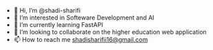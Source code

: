 - 👋 Hi, I’m @shadi-sharifi
- 👀 I’m interested in Softeware Development and AI
- 🌱 I’m currently learning FastAPI
- 💞️ I’m looking to collaborate on the higher education web application
- 📫 How to reach me shadisharifii16@gmail.com


<!---
shadi-sharifi/shadi-sharifi is a ✨ special ✨ repository because its `README.md` (this file) appears on your GitHub profile.
You can click the Preview link to take a look at your changes.
--->
